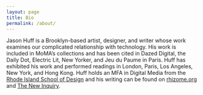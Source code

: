 ```yaml
---
layout: page
title: Bio
permalink: /about/
---
```


Jason Huff is a Brooklyn-based artist, designer, and writer whose work examines our complicated relationship with technology. His work is included in MoMA’s collections and has been cited in Dazed Digital, the Daily Dot, Electric Lit, New Yorker, and Jeu du Paume in Paris. Huff has exhibited his work and performed readings in London, Paris, Los Angeles, New York, and Hong Kong. Huff holds an MFA in Digital Media from the <a href="http://www.risd.edu" alt="RISD" title="risd.edu">Rhode Island School of Design</a> and his writing can be found on <a href="http://www.rhizome.org" alt="Rhizome" title="Rhizome">rhizome.org</a> and <a href="http://www.thenewinquiry.com/" alt="The New Inquiry" title="The New Inquiry">The New Inquiry</a>.
